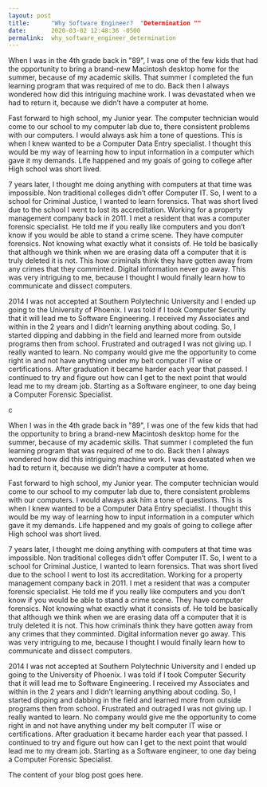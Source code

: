 ```yaml
---
layout: post
title:      "Why Software Engineer?  "Determination ""
date:       2020-03-02 12:48:36 -0500
permalink:  why_software_engineer_determination
---
```



When I was in the 4th grade back in "89", I was one of the few kids that had the opportunity to bring a brand-new Macintosh desktop home for the summer, because of my academic skills. That summer I completed the fun learning program that was required of me to do. Back then I always wondered how did this intriguing machine work. I was devastated when we had to return it, because we didn’t have a computer at home.

Fast forward to high school, my Junior year. The computer technician would come to our school to my computer lab due to, there consistent problems with our computers. I would always ask him a tone of questions. This is when I knew wanted to be a Computer Data Entry specialist.  I thought this would be my way of learning how to input information in a computer which gave it my demands. Life happened and my goals of going to college after High school was short lived. 

7 years later, I thought me doing anything with computers at that time was impossible. Non traditional colleges didn’t   offer Computer IT. So, I went to a school for Criminal Justice, I wanted to learn forensics. That was short lived due to the school I went to lost its accreditation. Working for a property management company back in 2011. I met a resident that was a computer forensic specialist. He told me if you really like computers and you don’t know if you would be able to stand a crime scene. They have computer forensics. Not knowing what exactly what it consists of. He told be basically that although we think when we are erasing data off a computer that it is truly deleted it is not. This how criminals think they have gotten away from any crimes that they comminted. Digital information never go away. This was very intriguing to me, because I thought I would finally learn how to communicate and dissect computers.

2014 I was not accepted at Southern Polytechnic University and I ended up going to the University of Phoenix. I was told if I took Computer Security that it will lead me to Software Engineering. I received my Associates and within in the 2 years and I didn’t learning anything about coding. So, I started dipping and dabbing in the field and learned more from outside programs then from school. Frustrated and outraged I was not giving up. I really wanted to learn. No company would give me the opportunity to come right in and not have anything under my belt computer IT wise or certifications. After graduation it became harder each year that passed. I continued to try and figure out how can I get to the next point that would lead me to my dream job. Starting as a Software engineer, to one day being a Computer Forensic Specialist.



c

When I was in the 4th grade back in "89", I was one of the few kids that had the opportunity to bring a brand-new Macintosh desktop home for the summer, because of my academic skills. That summer I completed the fun learning program that was required of me to do. Back then I always wondered how did this intriguing machine work. I was devastated when we had to return it, because we didn’t have a computer at home.

Fast forward to high school, my Junior year. The computer technician would come to our school to my computer lab due to, there consistent problems with our computers. I would always ask him a tone of questions. This is when I knew wanted to be a Computer Data Entry specialist.  I thought this would be my way of learning how to input information in a computer which gave it my demands. Life happened and my goals of going to college after High school was short lived. 

7 years later, I thought me doing anything with computers at that time was impossible. Non traditional colleges didn’t   offer Computer IT. So, I went to a school for Criminal Justice, I wanted to learn forensics. That was short lived due to the school I went to lost its accreditation. Working for a property management company back in 2011. I met a resident that was a computer forensic specialist. He told me if you really like computers and you don’t know if you would be able to stand a crime scene. They have computer forensics. Not knowing what exactly what it consists of. He told be basically that although we think when we are erasing data off a computer that it is truly deleted it is not. This how criminals think they have gotten away from any crimes that they comminted. Digital information never go away. This was very intriguing to me, because I thought I would finally learn how to communicate and dissect computers.

2014 I was not accepted at Southern Polytechnic University and I ended up going to the University of Phoenix. I was told if I took Computer Security that it will lead me to Software Engineering. I received my Associates and within in the 2 years and I didn’t learning anything about coding. So, I started dipping and dabbing in the field and learned more from outside programs then from school. Frustrated and outraged I was not giving up. I really wanted to learn. No company would give me the opportunity to come right in and not have anything under my belt computer IT wise or certifications. After graduation it became harder each year that passed. I continued to try and figure out how can I get to the next point that would lead me to my dream job. Starting as a Software engineer, to one day being a Computer Forensic Specialist.

The content of your blog post goes here.
